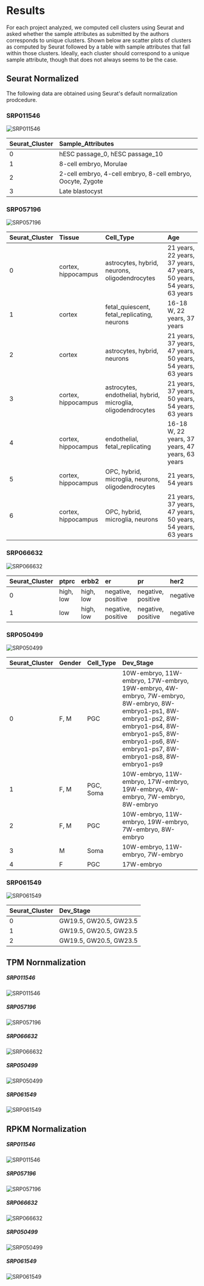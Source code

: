 # Results
For each project analyzed, we computed cell clusters using Seurat and asked whether the sample attributes as submitted by the authors corresponds to unique clusters. Shown below are scatter plots of clusters as computed by Seurat followed by a table with sample attributes that fall within those clusters. Ideally, each cluster should correspond to a unique sample attribute, though that does not always seems to be the case.

## Seurat Normalized
The following data are obtained using Seurat's default normalization prodcedure.
### SRP011546
![SRP011546](images/SRP011546_counts.png)   

Seurat_Cluster|Sample_Attributes
:-------------|:----------------------------------------------------------
0             |hESC passage_0, hESC passage_10
1             |8-cell embryo, Morulae
2             |2-cell embryo, 4-cell embryo, 8-cell embryo, Oocyte, Zygote
3             |Late blastocyst

### SRP057196
![SRP057196](images/SRP057196_counts.png)   

Seurat_Cluster|Tissue             |Cell_Type                                                   |Age
:-------------|:------------------|:-----------------------------------------------------------|:-------------------------------------------------------------------
0             |cortex, hippocampus|astrocytes, hybrid, neurons, oligodendrocytes               |21 years, 22 years, 37 years, 47 years, 50 years, 54 years, 63 years
1             |cortex             |fetal_quiescent, fetal_replicating, neurons                 |16-18 W, 22 years, 37 years
2             |cortex             |astrocytes, hybrid, neurons                                 |21 years, 37 years, 47 years, 50 years, 54 years, 63 years
3             |cortex, hippocampus|astrocytes, endothelial, hybrid, microglia, oligodendrocytes|21 years, 37 years, 50 years, 54 years, 63 years
4             |cortex, hippocampus|endothelial, fetal_replicating                              |16-18 W, 22 years, 37 years, 47 years, 63 years
5             |cortex, hippocampus|OPC, hybrid, microglia, neurons, oligodendrocytes           |21 years, 54 years
6             |cortex, hippocampus|OPC, hybrid, microglia, neurons                             |21 years, 37 years, 47 years, 50 years, 54 years, 63 years

### SRP066632
![SRP066632](images/SRP066632_counts.png)    

Seurat_Cluster|ptprc    |erbb2    |er                |pr                |her2
:-------------|:--------|:--------|:-----------------|:-----------------|:-------
0             |high, low|high, low|negative, positive|negative, positive|negative
1             |low      |high, low|negative, positive|negative, positive|negative

### SRP050499
![SRP050499](images/SRP050499_counts.png)    

Seurat_Cluster|Gender|Cell_Type|Dev_Stage
:-------------|:-----|:--------|:--------------------------------------------------------------------------------------------------------------------------------------------------------------------------------------------------------------
0             |F, M  |PGC      |10W-embryo, 11W-embryo, 17W-embryo, 19W-embryo, 4W-embryo, 7W-embryo, 8W-embryo, 8W-embryo1-ps1, 8W-embryo1-ps2, 8W-embryo1-ps4, 8W-embryo1-ps5, 8W-embryo1-ps6, 8W-embryo1-ps7, 8W-embryo1-ps8, 8W-embryo1-ps9
1             |F, M  |PGC, Soma|10W-embryo, 11W-embryo, 17W-embryo, 19W-embryo, 4W-embryo, 7W-embryo, 8W-embryo
2             |F, M  |PGC      |10W-embryo, 11W-embryo, 19W-embryo, 7W-embryo, 8W-embryo
3             |M     |Soma     |10W-embryo, 11W-embryo, 7W-embryo
4             |F     |PGC      |17W-embryo

### SRP061549
![SRP061549](images/SRP061549_counts.png)  

Seurat_Cluster|Dev_Stage
:-------------|:---------------------
0             |GW19.5, GW20.5, GW23.5
1             |GW19.5, GW20.5, GW23.5
2             |GW19.5, GW20.5, GW23.5

## TPM Nornmalization

##### SRP011546
![SRP011546](images/SRP011546_tpm.png)      
##### SRP057196
![SRP057196](images/SRP057196_tpm.png)      
##### SRP066632
![SRP066632](images/SRP066632_tpm.png)
##### SRP050499
![SRP050499](images/SRP050499_tpm.png)
##### SRP061549
![SRP061549](images/SRP061549_tpm.png)   

## RPKM Normalization
##### SRP011546
![SRP011546](images/SRP011546_rpkm.png)
##### SRP057196
![SRP057196](images/SRP057196_rpkm.png)
##### SRP066632
![SRP066632](images/SRP066632_rpkm.png)
##### SRP050499
![SRP050499](images/SRP050499_rpkm.png)
##### SRP061549
![SRP061549](images/SRP061549_rpkm.png)
